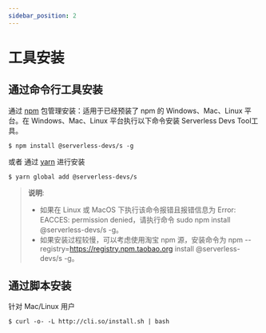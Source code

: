 ```yaml
---
sidebar_position: 2
---
```


# 工具安装

## 通过命令行工具安装

通过 [npm](https://www.npmjs.com/) 包管理安装：适用于已经预装了 npm 的 Windows、Mac、Linux 平台。在 Windows、Mac、Linux 平台执行以下命令安装 Serverless Devs Tool工具。

```shell script
$ npm install @serverless-devs/s -g
```
或者 通过 [yarn](https://yarnpkg.com/) 进行安装

```shell script
$ yarn global add @serverless-devs/s
```



> **说明**:   
> - 如果在 Linux 或 MacOS 下执行该命令报错且报错信息为 Error: EACCES: permission denied，请执行命令 sudo npm install @serverless-devs/s -g。   
> - 如果安装过程较慢，可以考虑使用淘宝 npm 源，安装命令为 npm --registry=https://registry.npm.taobao.org install @serverless-devs/s -g。

## 通过脚本安装

针对 Mac/Linux 用户

```shell script
$ curl -o- -L http://cli.so/install.sh | bash
```


